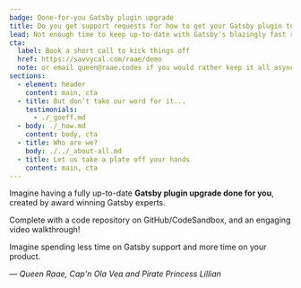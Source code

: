 ```yaml
---
badge: Done-for-you Gatsby plugin upgrade
title: Do you get support requests for how to get your Gatsby plugin to work with the newest Gatsby version?
lead: Not enough time to keep up-to-date with Gatsby's blazingly fast releases while also building and maintaining your own product?
cta:
  label: Book a short call to kick things off
  href: https://savvycal.com/raae/demo
  note: or email queen@raae.codes if you would rather keep it all asynchronous
sections:
  - element: header
    content: main, cta
  - title: But don’t take our word for it...
    testimonials:
      - ./_goeff.md
  - body: ./_how.md
    content: body, cta
  - title: Who are we?
    body: ./../_about-all.md
  - title: Let us take a plate off your hands
    content: main, cta
---
```


Imagine having a fully up-to-date **Gatsby plugin upgrade done for you**, created by award winning Gatsby experts.

Complete with a code repository on GitHub/CodeSandbox, and an engaging video walkthrough!

Imagine spending less time on Gatsby support and more time on your product.

<cite>— Queen Raae, Cap'n Ola Vea and Pirate Princess Lillian</cite>
